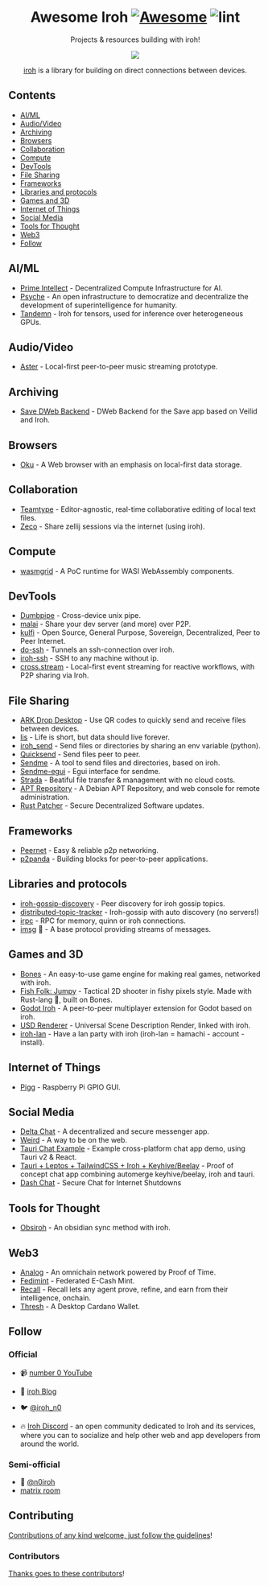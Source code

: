 <div align="center">

<!-- title -->

<!--lint ignore no-dead-urls-->

# Awesome Iroh [![Awesome](https://awesome.re/badge.svg)](https://awesome.re) ![lint](https://github.com/n0-computer/awesome-iroh/actions/workflows/lint.yaml/badge.svg)

<!-- subtitle -->

Projects & resources building with iroh!

<!-- image -->

<a href="" target="https://iroh.computer/docs" rel="noopener noreferrer">
  <img src="./.img/banner.png" />
</a>

<!-- description -->
[iroh](https://iroh.computer) is a library for building on direct connections between devices.

</div>

<!-- TOC -->

## Contents

- [AI/ML](#aiml)
- [Audio/Video](#audiovideo)
- [Archiving](#archiving)
- [Browsers](#browsers)
- [Collaboration](#collaboration)
- [Compute](#compute)
- [DevTools](#devtools)
- [File Sharing](#file-sharing)
- [Frameworks](#frameworks)
- [Libraries and protocols](#libraries-and-protocols)
- [Games and 3D](#games-and-3d)
- [Internet of Things](#internet-of-things)
- [Social Media](#social-media)
- [Tools for Thought](#tools-for-thought)
- [Web3](#web3)
- [Follow](#follow)

<!-- CONTENT -->

## AI/ML

- [Prime Intellect](https://github.com/PrimeIntellect-ai/protocol) - Decentralized Compute Infrastructure for AI.
- [Psyche](https://github.com/PsycheFoundation/psyche/) - An open infrastructure to democratize and decentralize the development of superintelligence for humanity.
- [Tandemn](https://github.com/Tandemn-Labs/tensor-iroh) - Iroh for tensors, used for inference over heterogeneous GPUs.

## Audio/Video

- [Aster](https://github.com/fractalbeauty/aster) - Local-first peer-to-peer music streaming prototype.

## Archiving

- [Save DWeb Backend](https://github.com/OpenArchive/save-dweb-backend) - DWeb Backend for the Save app based on Veilid and Iroh.

## Browsers

- [Oku](https://okubrowser.github.io/) - A Web browser with an emphasis on local-first data storage.

## Collaboration

- [Teamtype](https://github.com/teamtype/teamtype) - Editor-agnostic, real-time collaborative editing of local text files.
- [Zeco](https://github.com/julianbuettner/zeco) - Share zellij sessions via the internet (using iroh).

## Compute

- [wasmgrid](https://github.com/credibil-grid/wasmgrid) - A PoC runtime for WASI WebAssembly components.

## DevTools

- [Dumbpipe](https://github.com/n0-computer/dumbpipe) - Cross-device unix pipe.
- [malai](https://malai.sh) - Share your dev server (and more) over P2P.
- [kulfi](https://github.com/fastn-stack/kulfi/) - Open Source, General Purpose, Sovereign, Decentralized, Peer to Peer Internet.
- [do-ssh](https://github.com/doEggi/do-ssh) - Tunnels an ssh-connection over iroh.
- [iroh-ssh](https://github.com/rustonbsd/iroh-ssh) - SSH to any machine without ip.
- [cross.stream](https://github.com/cablehead/xs) - Local-first event streaming for reactive workflows, with P2P sharing via Iroh.

## File Sharing

- [ARK Drop Desktop](https://github.com/ARK-Builders/ARK-Drop-Desktop) - Use QR codes to quickly send and receive files between devices.
- [lis](https://github.com/riffcc/lis) - Life is short, but data should live forever.
- [iroh_send](https://github.com/thiswillbeyourgithub/iroh-send) - Send files or directories by sharing an env variable (python).
- [Quicksend](https://github.com/israelyago/QuickSend) - Send files peer to peer.
- [Sendme](https://github.com/n0-computer/sendme) - A tool to send files and directories, based on iroh.
- [Sendme-egui](https://github.com/zignig/sendme-egui) - Egui interface for sendme.
- [Strada](https://strada.tech) - Beatiful file transfer & management with no cloud costs.
- [APT Repository](https://gitlab.com/megalithic-llc/apt-repository) - A Debian APT Repository, and web console for remote administration.
- [Rust Patcher](https://github.com/rustonbsd/rustpatcher) - Secure Decentralized Software updates.

## Frameworks

- [Peernet](https://github.com/dvc94ch/peernet) - Easy & reliable p2p networking.
- [p2panda](https://github.com/p2panda/p2panda) - Building blocks for peer-to-peer applications.

## Libraries and protocols

- [iroh-gossip-discovery](https://github.com/therishidesai/iroh-gossip-discovery) - Peer discovery for iroh gossip topics.
- [distributed-topic-tracker](https://github.com/rustonbsd/distributed-topic-tracker) - Iroh-gossip with auto discovery (no servers!)
- [irpc](https://github.com/n0-computer/irpc) - RPC for memory, quinn or iroh connections.
- [imsg](https://github.com/n0-computer/imsg) 🧪 - A base protocol providing streams of messages.

## Games and 3D

- [Bones](https://github.com/fishfolk/bones) - An easy-to-use game engine for making real games, networked with iroh.
- [Fish Folk: Jumpy](https://github.com/fishfolk/jumpy) - Tactical 2D shooter in fishy pixels style. Made with Rust-lang 🦀, built on Bones.
- [Godot Iroh](https://github.com/tipragot/godot-iroh) - A peer-to-peer multiplayer extension for Godot based on iroh.
- [USD Renderer](https://github.com/expenses/usd-render) - Universal Scene Description Render, linked with iroh.
- [iroh-lan](https://github.com/rustonbsd/iroh-lan) - Have a lan party with iroh (iroh-lan = hamachi - account - install).

## Internet of Things

- [Pigg](https://github.com/andrewdavidmackenzie/pigg) - Raspberry Pi GPIO GUI.

## Social Media

- [Delta Chat](https://delta.chat) - A decentralized and secure messenger app.
- [Weird](https://weird.one/) - A way to be on the web.
- [Tauri Chat Example](https://github.com/jamessizeland/peer-to-peer) - Example cross-platform chat app demo, using Tauri v2 & React.
- [Tauri + Leptos + TailwindCSS + Iroh + Keyhive/Beelay](https://github.com/Zyell/beelay-iroh-chat) - Proof of concept chat app combining automerge keyhive/beelay, iroh and tauri.
- [Dash Chat](https://darksoil.studio/dashchat) - Secure Chat for Internet Shutdowns

## Tools for Thought

- [Obsiroh](https://github.com/DrHongos/obsiroh) - An obsidian sync method with iroh.

## Web3

- [Analog](https://github.com/Analog-Labs/timechain) - An omnichain network powered by Proof of Time.
- [Fedimint](https://github.com/fedimint/fedimint) - Federated E-Cash Mint.
- [Recall](https://github.com/recallnet/ipc) - Recall lets any agent prove, refine, and earn from their intelligence, onchain.
- [Thresh](https://github.com/rodrigomd94/Thresh) - A Desktop Cardano Wallet.

<!-- END CONTENT -->

## Follow

### Official
- 📹 [number 0 YouTube](https://www.youtube.com/@n0computer)
- 📝 [iroh Blog](https://iroh.computer/blog)
- 🐦 [@iroh_n0](https://twitter.com/iroh_n0)

- :fire: [Iroh Discord](https://iroh.computer/discord) - an open community dedicated to Iroh and its services, where you can to socialize and help other web and app developers from around the world.

### Semi-official

-  [@n0iroh](https://mastodon.social/@n0iroh)
- [matrix room](https://matrix.to/#/!KRxGKHTZtCEENtOPRH:matrix.org?via=matrix.org&via=codelutin.com&via=mauve.moe)

## Contributing

[Contributions of any kind welcome, just follow the guidelines](contributing.md)!

### Contributors

[Thanks goes to these contributors](https://github.com/n0-computer/awesome-iroh/graphs/contributors)!
